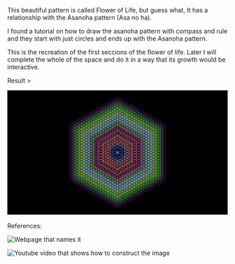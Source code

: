 This beautiful pattern is called Flower of Life, but guess what, It has a relationship with the Asanoha pattern (Asa no ha).

I found a tutorial on how to draw the asanoha pattern with compass and rule and they start with just circles and ends up with the Asanoha pattern. 

This is the recreation of the first seccions of the flower of life. Later I will complete the whole of the space and do it in a way that its growth would be interactive.

Result >

![asahonaSeed](./asanohaSeed.png)

References:

![Webpage that names it](https://project-japan.jp/asanoha/)

![Youtube video that shows how to construct the image](https://www.youtube.com/watch?v=1rKyLM_Fl7Q)
